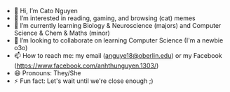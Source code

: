 - 👋 Hi, I’m Cato Nguyen
- 👀 I’m interested in reading, gaming, and browsing (cat) memes
- 🌱 I’m currently learning Biology & Neuroscience (majors) and Computer Science & Chem & Maths (minor)
- 💞️ I’m looking to collaborate on learning Computer Science (I'm a newbie o3o)
- 📫 How to reach me: my email (anguye18@oberlin.edu) or my Facebook (https://www.facebook.com/anhthunguyen.1303/)
- 😄 Pronouns: They/She
- ⚡ Fun fact: Let's wait until we're close enough ;)

<!---
CatoNguyen/CatoNguyen is a ✨ special ✨ repository because its `README.md` (this file) appears on your GitHub profile.
You can click the Preview link to take a look at your changes.
--->
